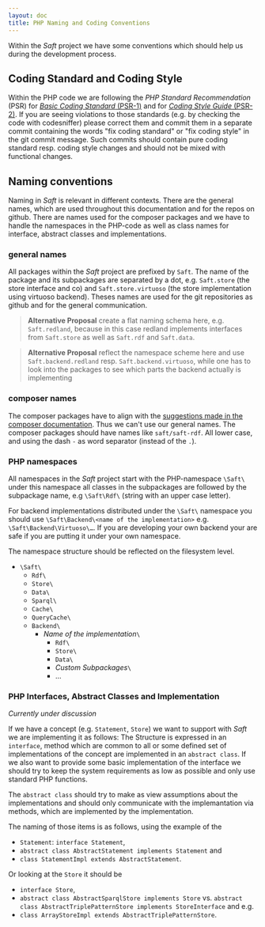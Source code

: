 ```yaml
---
layout: doc
title: PHP Naming and Coding Conventions
---
```


Within the _Saft_ project we have some conventions which should help us during the development process.

## Coding Standard and Coding Style

Within the PHP code we are following the _PHP Standard Recommendation_ (PSR) for [_Basic Coding Standard_ (PSR-1)](http://www.php-fig.org/psr/psr-1/) and for [_Coding Style Guide_ (PSR-2)](http://www.php-fig.org/psr/psr-2/).
If you are seeing violations to those standards (e.g. by checking the code with codesniffer) please correct them and commit them in a separate commit containing the words "fix coding standard" or "fix coding style" in the git commit message.
Such commits should contain pure coding standard resp. coding style changes and should not be mixed with functional changes.

## Naming conventions

Naming in _Saft_ is relevant in different contexts. There are the general names, which are used throughout this documentation and for the repos on github. There are names used for the composer packages and we have to handle the namespaces in the PHP-code as well as class names for interface, abstract classes and implementations.

### general names

All packages within the _Saft_ project are prefixed by `Saft`. The name of the package and its subpackages are separated by a dot, e.g. `Saft.store` (the store interface and co) and `Saft.store.virtuoso` (the store implementation using virtuoso backend).
Theses names are used for the git repositories as github and for the general communication.

> **Alternative Proposal** create a flat naming schema here, e.g. `Saft.redland`, because in this case redland implements interfaces from `Saft.store` as well as `Saft.rdf` and `Saft.data`.

> **Alternative Proposal** reflect the namespace scheme here and use `Saft.backend.redland` resp. `Saft.backend.virtuoso`, while one has to look into the packages to see which parts the backend actually is implementing

### composer names

The composer packages have to align with the [suggestions made in the composer documentation](https://getcomposer.org/doc/02-libraries.md#every-project-is-a-package). Thus we can't use our general names. The composer packages should have names like `saft/saft-rdf`. All lower case, and using the dash `-` as word separator (instead of the `.`).

### PHP namespaces

All namespaces in the _Saft_ project start with the PHP-namespace `\Saft\` under this namespace all classes in the subpackages are followed by the subpackage name, e.g `\Saft\Rdf\` (string with an upper case letter).

For backend implementations distributed under the `\Saft\` namespace you should use `\Saft\Backend\<name of the implementation>` e.g. `\Saft\Backend\Virtuoso\…`.
If you are developing your own backend your are safe if you are putting it under your own namespace.

The namespace structure should be reflected on the filesystem level.

* `\Saft\`
    * `Rdf\`
    * `Store\`
    * `Data\`
    * `Sparql\`
    * `Cache\`
    * `QueryCache\`
    * `Backend\`
        * _Name of the implementation_`\`
            * `Rdf\`
            * `Store\`
            * `Data\`
            * _Custom Subpackages_`\`
            * …

### PHP Interfaces, Abstract Classes and Implementation

_Currently under discussion_

If we have a concept (e.g. `Statement`, `Store`) we want to support with _Saft_ we are implementing it as follows:
The Structure is expressed in an `interface`, method which are common to all or some defined set of implementations of the concept are implemented in an `abstract class`. If we also want to provide some basic implementation of the interface we should try to keep the system requirements as low as possible and only use standard PHP functions.

The `abstract class` should try to make as view assumptions about the implementations and should only communicate with the implemantation via methods, which are implemented by the implementation.

The naming of those items is as follows, using the example of the 

- `Statement`: `interface Statement`, 
- `abstract class AbstractStatement implements Statement` and 
- `class StatementImpl extends AbstractStatement`.

Or looking at the `Store` it should be 

- `interface Store`, 
- `abstract class AbstractSparqlStore implements Store` vs. `abstract class AbstractTriplePatternStore implements StoreInterface` and e.g. 
- `class ArrayStoreImpl extends AbstractTriplePatternStore`.

